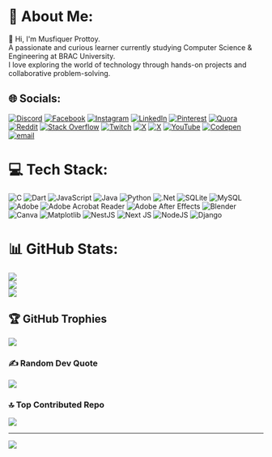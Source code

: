 # 💫 About Me:
👋 Hi, I'm Musfiquer Prottoy. <br>A passionate and curious learner currently studying Computer Science & Engineering at BRAC University.<br> I love exploring the world of technology through hands-on projects and collaborative problem-solving. 


## 🌐 Socials:
[![Discord](https://img.shields.io/badge/Discord-%237289DA.svg?logo=discord&logoColor=white)](https://discord.gg/musfiquerprottoy) [![Facebook](https://img.shields.io/badge/Facebook-%231877F2.svg?logo=Facebook&logoColor=white)](https://facebook.com/musfiquer.prottoy.1) [![Instagram](https://img.shields.io/badge/Instagram-%23E4405F.svg?logo=Instagram&logoColor=white)](https://instagram.com/musfiquer_prottoy) [![LinkedIn](https://img.shields.io/badge/LinkedIn-%230077B5.svg?logo=linkedin&logoColor=white)](https://linkedin.com/in/musfiquer-prottoy) [![Pinterest](https://img.shields.io/badge/Pinterest-%23E60023.svg?logo=Pinterest&logoColor=white)](https://pinterest.com/Coming) [![Quora](https://img.shields.io/badge/Quora-%23B92B27.svg?logo=Quora&logoColor=white)](https://quora.com/profile/Musfiquer) [![Reddit](https://img.shields.io/badge/Reddit-%23FF4500.svg?logo=Reddit&logoColor=white)](https://reddit.com/user/Prottoy) [![Stack Overflow](https://img.shields.io/badge/-Stackoverflow-FE7A16?logo=stack-overflow&logoColor=white)](https://stackoverflow.com/users/Prottoy) [![Twitch](https://img.shields.io/badge/Twitch-%239146FF.svg?logo=Twitch&logoColor=white)](https://twitch.tv/coming) [![X](https://img.shields.io/badge/X-black.svg?logo=X&logoColor=white)](https://x.com/MusfiquerR) [![X](https://img.shields.io/badge/X-black.svg?logo=X&logoColor=white)](https://x.com/MusfiquerP) [![YouTube](https://img.shields.io/badge/YouTube-%23FF0000.svg?logo=YouTube&logoColor=white)](https://youtube.com/@Nai) [![Codepen](https://img.shields.io/badge/Codepen-000000?logo=codepen&logoColor=white)](https://codepen.io/Comingsoon) [![email](https://img.shields.io/badge/Email-D14836?logo=gmail&logoColor=white)](mailto:musfiquer36@gmail.com) 

# 💻 Tech Stack:
![C](https://img.shields.io/badge/c-%2300599C.svg?style=for-the-badge&logo=c&logoColor=white) ![Dart](https://img.shields.io/badge/dart-%230175C2.svg?style=for-the-badge&logo=dart&logoColor=white) ![JavaScript](https://img.shields.io/badge/javascript-%23323330.svg?style=for-the-badge&logo=javascript&logoColor=%23F7DF1E) ![Java](https://img.shields.io/badge/java-%23ED8B00.svg?style=for-the-badge&logo=openjdk&logoColor=white) ![Python](https://img.shields.io/badge/python-3670A0?style=for-the-badge&logo=python&logoColor=ffdd54) ![.Net](https://img.shields.io/badge/.NET-5C2D91?style=for-the-badge&logo=.net&logoColor=white) ![SQLite](https://img.shields.io/badge/sqlite-%2307405e.svg?style=for-the-badge&logo=sqlite&logoColor=white) ![MySQL](https://img.shields.io/badge/mysql-4479A1.svg?style=for-the-badge&logo=mysql&logoColor=white) ![Adobe](https://img.shields.io/badge/adobe-%23FF0000.svg?style=for-the-badge&logo=adobe&logoColor=white) ![Adobe Acrobat Reader](https://img.shields.io/badge/Adobe%20Acrobat%20Reader-EC1C24.svg?style=for-the-badge&logo=Adobe%20Acrobat%20Reader&logoColor=white) ![Adobe After Effects](https://img.shields.io/badge/Adobe%20After%20Effects-9999FF.svg?style=for-the-badge&logo=Adobe%20After%20Effects&logoColor=white) ![Blender](https://img.shields.io/badge/blender-%23F5792A.svg?style=for-the-badge&logo=blender&logoColor=white) ![Canva](https://img.shields.io/badge/Canva-%2300C4CC.svg?style=for-the-badge&logo=Canva&logoColor=white) ![Matplotlib](https://img.shields.io/badge/Matplotlib-%23ffffff.svg?style=for-the-badge&logo=Matplotlib&logoColor=black) ![NestJS](https://img.shields.io/badge/nestjs-%23E0234E.svg?style=for-the-badge&logo=nestjs&logoColor=white) ![Next JS](https://img.shields.io/badge/Next-black?style=for-the-badge&logo=next.js&logoColor=white) ![NodeJS](https://img.shields.io/badge/node.js-6DA55F?style=for-the-badge&logo=node.js&logoColor=white) ![Django](https://img.shields.io/badge/django-%23092E20.svg?style=for-the-badge&logo=django&logoColor=white)
# 📊 GitHub Stats:
![](https://github-readme-stats.vercel.app/api?username=musfiquerprottoy&theme=tokyonight&hide_border=true&include_all_commits=true&count_private=false)<br/>
![](https://nirzak-streak-stats.vercel.app/?user=musfiquerprottoy&theme=tokyonight&hide_border=true)<br/>
![](https://github-readme-stats.vercel.app/api/top-langs/?username=musfiquerprottoy&theme=tokyonight&hide_border=true&include_all_commits=true&count_private=false&layout=compact)

## 🏆 GitHub Trophies
![](https://github-profile-trophy.vercel.app/?username=musfiquerprottoy&theme=radical&no-frame=true&no-bg=true&margin-w=4)

### ✍️ Random Dev Quote
![](https://quotes-github-readme.vercel.app/api?type=horizontal&theme=radical)

### 🔝 Top Contributed Repo
![](https://github-contributor-stats.vercel.app/api?username=musfiquerprottoy&limit=5&theme=dark&combine_all_yearly_contributions=true)

---
[![](https://visitcount.itsvg.in/api?id=musfiquerprottoy&icon=0&color=0)](https://visitcount.itsvg.in)
